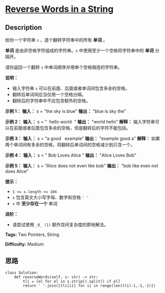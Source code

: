 # [Reverse Words in a String][title]

## Description

给你一个字符串 `s` ，逐个翻转字符串中的所有 **单词** 。

**单词** 是由非空格字符组成的字符串。`s` 中使用至少一个空格将字符串中的 **单词** 分隔开。

请你返回一个翻转 `s` 中单词顺序并用单个空格相连的字符串。

**说明：**

  * 输入字符串 `s` 可以在前面、后面或者单词间包含多余的空格。
  * 翻转后单词间应当仅用一个空格分隔。
  * 翻转后的字符串中不应包含额外的空格。

**示例 1：**
            **输入：** s = "the sky is blue"    **输出：** "blue is sky the"    

**示例 2：**
            **输入：** s = "  hello world  "    **输出：** "world hello"    **解释：** 输入字符串可以在前面或者后面包含多余的空格，但是翻转后的字符不能包括。    

**示例 3：**
            **输入：** s = "a good   example"    **输出：** "example good a"    **解释：** 如果两个单词间有多余的空格，将翻转后单词间的空格减少到只含一个。    

**示例 4：**
            **输入：** s = "  Bob    Loves  Alice   "    **输出：** "Alice Loves Bob"    

**示例 5：**
            **输入：** s = "Alice does not even like bob"    **输出：** "bob like even not does Alice"    

**提示：**

  * `1 <= s.length <= 104`
  * `s` 包含英文大小写字母、数字和空格 `' '`
  * `s` 中 **至少存在一个** 单词

**进阶：**

  * 请尝试使用 `_O_ (1)` 额外空间复杂度的原地解法。


**Tags:** Two Pointers, String

**Difficulty:** Medium

## 思路

``` python3
class Solution:
    def reverseWords(self, s: str) -> str:
        tli = [el for el in s.strip().split() if el]
        return ' '.join([tli[ii] for ii in range(len(tli)-1,-1,-1)])
```

[title]: https://leetcode-cn.com/problems/reverse-words-in-a-string
